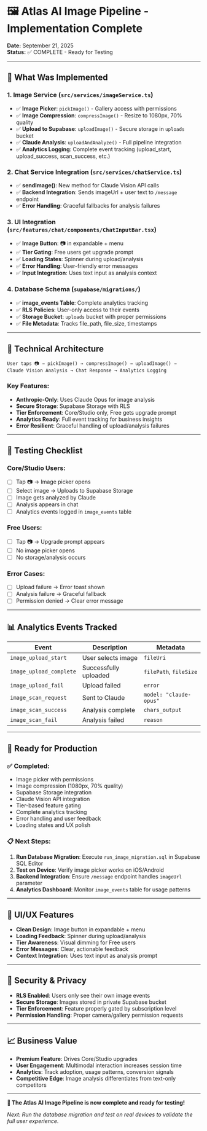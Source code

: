 # 🖼️ Atlas AI Image Pipeline - Implementation Complete

**Date:** September 21, 2025  
**Status:** ✅ COMPLETE - Ready for Testing

---

## 🎯 **What Was Implemented**

### **1. Image Service (`src/services/imageService.ts`)**
- ✅ **Image Picker**: `pickImage()` - Gallery access with permissions
- ✅ **Image Compression**: `compressImage()` - Resize to 1080px, 70% quality
- ✅ **Upload to Supabase**: `uploadImage()` - Secure storage in `uploads` bucket
- ✅ **Claude Analysis**: `uploadAndAnalyze()` - Full pipeline integration
- ✅ **Analytics Logging**: Complete event tracking (upload_start, upload_success, scan_success, etc.)

### **2. Chat Service Integration (`src/services/chatService.ts`)**
- ✅ **sendImage()**: New method for Claude Vision API calls
- ✅ **Backend Integration**: Sends imageUrl + user text to `/message` endpoint
- ✅ **Error Handling**: Graceful fallbacks for analysis failures

### **3. UI Integration (`src/features/chat/components/ChatInputBar.tsx`)**
- ✅ **Image Button**: 📷 in expandable + menu
- ✅ **Tier Gating**: Free users get upgrade prompt
- ✅ **Loading States**: Spinner during upload/analysis
- ✅ **Error Handling**: User-friendly error messages
- ✅ **Input Integration**: Uses text input as analysis context

### **4. Database Schema (`supabase/migrations/`)**
- ✅ **image_events Table**: Complete analytics tracking
- ✅ **RLS Policies**: User-only access to their events
- ✅ **Storage Bucket**: `uploads` bucket with proper permissions
- ✅ **File Metadata**: Tracks file_path, file_size, timestamps

---

## 🔧 **Technical Architecture**

```
User taps 📷 → pickImage() → compressImage() → uploadImage() → 
Claude Vision Analysis → Chat Response → Analytics Logging
```

### **Key Features:**
- **Anthropic-Only**: Uses Claude Opus for image analysis
- **Secure Storage**: Supabase Storage with RLS
- **Tier Enforcement**: Core/Studio only, Free gets upgrade prompt
- **Analytics Ready**: Full event tracking for business insights
- **Error Resilient**: Graceful handling of upload/analysis failures

---

## 🧪 **Testing Checklist**

### **Core/Studio Users:**
- [ ] Tap 📷 → Image picker opens
- [ ] Select image → Uploads to Supabase Storage
- [ ] Image gets analyzed by Claude
- [ ] Analysis appears in chat
- [ ] Analytics events logged in `image_events` table

### **Free Users:**
- [ ] Tap 📷 → Upgrade prompt appears
- [ ] No image picker opens
- [ ] No storage/analysis occurs

### **Error Cases:**
- [ ] Upload failure → Error toast shown
- [ ] Analysis failure → Graceful fallback
- [ ] Permission denied → Clear error message

---

## 📊 **Analytics Events Tracked**

| Event | Description | Metadata |
|-------|-------------|----------|
| `image_upload_start` | User selects image | `fileUri` |
| `image_upload_complete` | Successfully uploaded | `filePath`, `fileSize` |
| `image_upload_fail` | Upload failed | `error` |
| `image_scan_request` | Sent to Claude | `model: "claude-opus"` |
| `image_scan_success` | Analysis complete | `chars_output` |
| `image_scan_fail` | Analysis failed | `reason` |

---

## 🚀 **Ready for Production**

### **✅ Completed:**
- Image picker with permissions
- Image compression (1080px, 70% quality)
- Supabase Storage integration
- Claude Vision API integration
- Tier-based feature gating
- Complete analytics tracking
- Error handling and user feedback
- Loading states and UX polish

### **📋 Next Steps:**
1. **Run Database Migration**: Execute `run_image_migration.sql` in Supabase SQL Editor
2. **Test on Device**: Verify image picker works on iOS/Android
3. **Backend Integration**: Ensure `/message` endpoint handles `imageUrl` parameter
4. **Analytics Dashboard**: Monitor `image_events` table for usage patterns

---

## 🎨 **UI/UX Features**

- **Clean Design**: Image button in expandable + menu
- **Loading Feedback**: Spinner during upload/analysis
- **Tier Awareness**: Visual dimming for Free users
- **Error Messages**: Clear, actionable feedback
- **Context Integration**: Uses text input as analysis prompt

---

## 🔐 **Security & Privacy**

- **RLS Enabled**: Users only see their own image events
- **Secure Storage**: Images stored in private Supabase bucket
- **Tier Enforcement**: Feature properly gated by subscription level
- **Permission Handling**: Proper camera/gallery permission requests

---

## 📈 **Business Value**

- **Premium Feature**: Drives Core/Studio upgrades
- **User Engagement**: Multimodal interaction increases session time
- **Analytics**: Track adoption, usage patterns, conversion signals
- **Competitive Edge**: Image analysis differentiates from text-only competitors

---

**🎉 The Atlas AI Image Pipeline is now complete and ready for testing!**

*Next: Run the database migration and test on real devices to validate the full user experience.*
